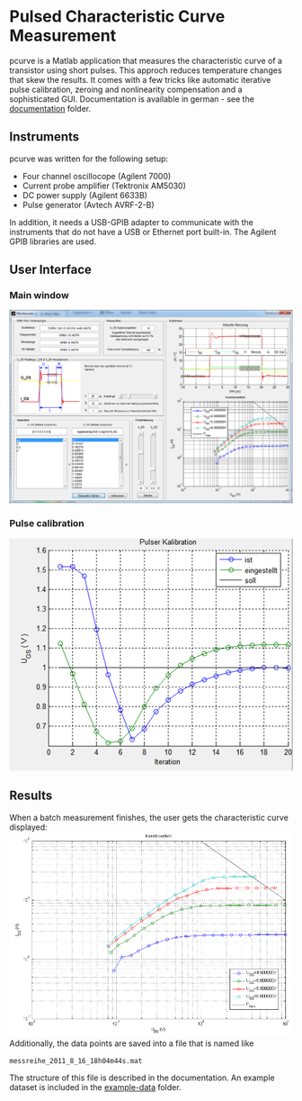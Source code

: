 Pulsed Characteristic Curve Measurement
=======================================
pcurve is a Matlab application that measures the characteristic curve of
a transistor using short pulses. This approch reduces temperature
changes that skew the results. It comes with a few tricks
like automatic iterative pulse calibration, zeroing and nonlinearity
compensation and a sophisticated GUI.
Documentation is
available in german - see the [documentation](documentation) folder.

Instruments
-----------
pcurve was written for the following setup:
* Four channel oscillocope (Agilent 7000)
* Current probe amplifier (Tektronix AM5030)
* DC power supply (Agilent 6633B)
* Pulse generator (Avtech AVRF-2-B)

In addition, it needs a USB-GPIB adapter to communicate with the
instruments that do not have a USB or Ethernet port built-in. The
Agilent GPIB libraries are used.

User Interface
--------------

### Main window ###
![Main window](screenshots/main-window.png)

### Pulse calibration ###
![Iterative pulse calibration](screenshots/calibration.png)

Results
-------
When a batch measurement finishes, the user gets the characteristic
curve displayed:
![Characteristic curve](example-data/kennlinienfeld.png)
Additionally, the data points are saved into a file that is named like

	messreihe_2011_8_16_18h04m44s.mat

The structure of this file is described in the documentation. An example
dataset is included in the [example-data](example-data) folder.

